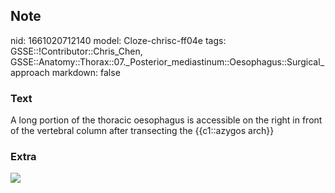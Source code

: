## Note
nid: 1661020712140
model: Cloze-chrisc-ff04e
tags: GSSE::!Contributor::Chris_Chen, GSSE::Anatomy::Thorax::07._Posterior_mediastinum::Oesophagus::Surgical_approach
markdown: false

### Text
A long portion of the thoracic oesophagus is accessible on the right in front of the vertebral column after transecting the {{c1::azygos arch}}

### Extra
<img src="f1-18.jpg">
